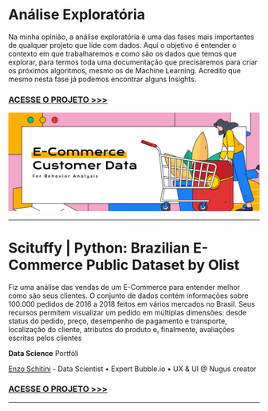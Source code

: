 # Análise Exploratória
Na minha opinião, a análise exploratória é uma das fases mais importantes de qualquer projeto que lide com dados. Aqui o objetivo é entender o contexto em que trabalharemos e como são os dados que temos que explorar, para termos toda uma documentação que precisaremos para criar os próximos algoritmos, mesmo os de Machine Learning. Acredito que mesmo nesta fase já podemos encontrar alguns Insights.

### [ACESSE O PROJETO >>>](https://github.com/enzoschitini/Data-Science-Portfolio/blob/main/01%20An%C3%A1lise%20explorat%C3%B3ria%20e%20limpeza%20de%20dados/EBAC/EBAC.ipynb)

<img src="https://raw.githubusercontent.com/enzoschitini/Data-Science-Portfolio/main/01%20An%C3%A1lise%20explorat%C3%B3ria%20e%20limpeza%20de%20dados/E-commerce%20Customer%20Data%20For%20Behavior%20Analysis/Image/Group%2055.png" alt="ebac-logo">

---

# **Scituffy** | Python: Brazilian E-Commerce Public Dataset by Olist
Fiz uma análise das vendas de um E-Commerce para entender melhor como são seus clientes. O conjunto de dados contém informações sobre 100.000 pedidos de 2016 a 2018 feitos em vários mercados no Brasil. Seus recursos permitem visualizar um pedido em múltiplas dimensões: desde status do pedido, preço, desempenho de pagamento e transporte, localização do cliente, atributos do produto e, finalmente, avaliações escritas pelos clientes

**Data Science** Portfóli

[Enzo Schitini](https://www.linkedin.com/in/enzoschitini/) - Data Scientist • Expert Bubble.io • UX & UI @ Nugus creator

### [ACESSE O PROJETO >>>](https://github.com/enzoschitini/Data-Science-Portfolio/blob/main/01%20An%C3%A1lise%20explorat%C3%B3ria%20e%20limpeza%20de%20dados/EBAC/EBAC.ipynb)

---
